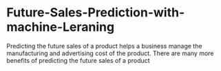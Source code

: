# Future-Sales-Prediction-with-machine-Leraning
Predicting the future sales of a product helps a business manage the manufacturing and advertising cost of the product. There are many more benefits of predicting the future sales of a product
